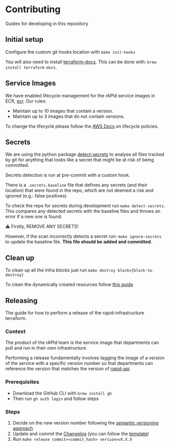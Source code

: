 # Contributing

Guides for developing in this repository

## Initial setup

Configure the custom git hooks location with `make init-hooks`

You will also need to install [terraform-docs](https://terraform-docs.io/). This can be done with: `brew install terraform-docs`.

## Service Images

We have enabled lifecycle management for the rAPId service images in ECR, [ecr](../../blocks/ecr/main.tf). Our rules:

- Maintain up to 10 images that contain a version.
- Maintain up to 3 images that do not contain versions.

To change the lifecycle please follow
the [AWS Docs](https://docs.aws.amazon.com/AmazonECR/latest/userguide/LifecyclePolicies.html) on lifecycle policies.

## Secrets

We are using the python package [detect-secrets](https://github.com/Yelp/detect-secrets) to analyse all files tracked by
git for anything that looks like a secret that might be at risk of being committed.

Secrets detection is run at pre-commit with a custom hook.

There is a `.secrets.baseline` file that defines any secrets (and their location) that were found in the repo, which are
not deemed a risk and ignored (e.g.: false positives)

To check the repo for secrets during development run `make detect-secrets`. This compares any detected secrets with the
baseline files and throws an error if a new one is found.

⚠️ Firstly, REMOVE ANY SECRETS!

However, if the scan incorrectly detects a secret run: `make ignore-secrets` to update the baseline file. **This file
should be added and committed**.

## Clean up

To clean up all the infra blocks just run `make destroy block={block-to-destroy}`

To clean the dynamically created resources follow [this guide](clean_up_dynamically_created_resources.md)


## Releasing

The guide for how to perform a release of the rapid-infrastructure terraform.

### Context

The product of the rAPId team is the service image that departments can pull and run in their own infrastructure.

Performing a release fundamentally involves tagging the image of a version of the service with a specific version number
so that departments can reference the version that matches the version of [rapid-api](https://github.com/no10ds/rapid-api)

### Prerequisites

- Download the GitHub CLI with `brew install gh`
- Then run `gh auth login` and follow steps

### Steps

1. Decide on the new version number following the [semantic versioning approach](https://semver.org/)
2. Update and commit the [Changelog](../../../changelog.md) (you can follow
   the [template](../../../changelog_release_template.md))
3. Run `make release commit=<commit_hash> version=vX.X.X`


